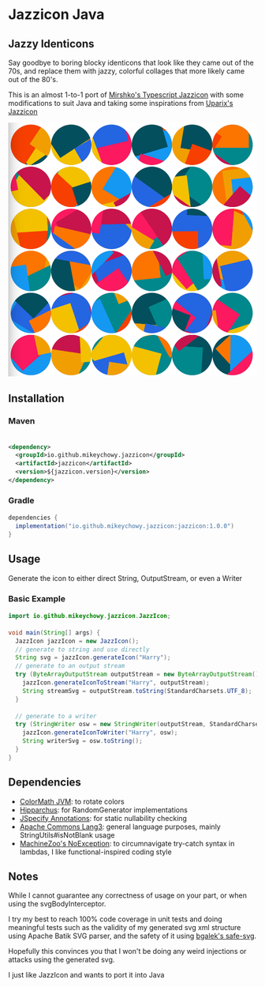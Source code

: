 # Jazzicon Java

## Jazzy Identicons

Say goodbye to boring blocky identicons that look like they came out of the 70s, and replace them with jazzy, colorful
collages that more likely came out of the 80's.

This is an almost 1-to-1 port of [Mirshko's Typescript Jazzicon](https://github.com/mirshko/jazzicon-ts) with some
modifications to suit Java and taking some inspirations from [Uparix's Jazzicon](https://github.com/uparix/JazzIcon)

![example](./example.png)

## Installation

### Maven

```xml

<dependency>
  <groupId>io.github.mikeychowy.jazzicon</groupId>
  <artifactId>jazzicon</artifactId>
  <version>${jazzicon.version}</version>
</dependency>
```

### Gradle

```groovy
dependencies {
  implementation("io.github.mikeychowy.jazzicon:jazzicon:1.0.0")
}
```

## Usage

Generate the icon to either direct String, OutputStream, or even a Writer

### Basic Example

```java
import io.github.mikeychowy.jazzicon.JazzIcon;

void main(String[] args) {
  JazzIcon jazzIcon = new JazzIcon();
  // generate to string and use directly
  String svg = jazzIcon.generateIcon("Harry");
  // generate to an output stream
  try (ByteArrayOutputStream outputStream = new ByteArrayOutputStream()) {
    jazzIcon.generateIconToStream("Harry", outputStream);
    String streamSvg = outputStream.toString(StandardCharsets.UTF_8);
  }

  // generate to a writer
  try (StringWriter osw = new StringWriter(outputStream, StandardCharsets.UTF_8)) {
    jazzIcon.generateIconToWriter("Harry", osw);
    String writerSvg = osw.toString();
  }
}
```

###              

## Dependencies

- [ColorMath JVM](https://github.com/ajalt/colormath): to rotate colors
- [Hipparchus](https://github.com/Hipparchus-Math/hipparchus): for RandomGenerator implementations
- [JSpecify Annotations](https://github.com/jspecify/jspecify): for static nullability checking
- [Apache Commons Lang3](https://commons.apache.org/proper/commons-lang/): general language purposes, mainly
  StringUtils#isNotBlank usage
- [MachineZoo's NoException](https://noexception.machinezoo.com/): to circumnavigate try-catch syntax in lambdas, I like
  functional-inspired coding style

## Notes

While I cannot guarantee any correctness of usage on your part, or when using the svgBodyInterceptor.

I try my best to reach 100% code coverage in unit tests and doing meaningful tests such as the validity of my generated
svg xml structure
using Apache Batik SVG parser, and the safety of it using [bgalek's safe-svg](https://github.com/bgalek/safe-svg).

Hopefully this convinces you that I won't be doing any weird injections or attacks using the generated svg.

I just like JazzIcon and wants to port it into Java